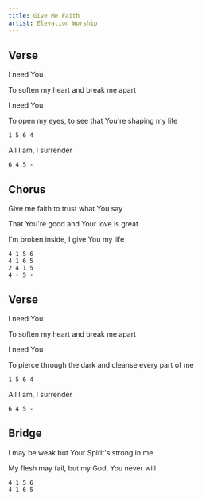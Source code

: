```yaml
---
title: Give Me Faith
artist: Elevation Worship
---
```


## Verse

I need You

To soften my heart and break me apart

I need You

To open my eyes, to see that You're shaping my life

```
1 5 6 4
```



All I am, I surrender

```
6 4 5 -
```



## Chorus

Give me faith to trust what You say

That You're good and Your love is great

I'm broken inside, I give You my life

```
4 1 5 6
4 1 6 5
2 4 1 5
4 - 5 -
```



## Verse

I need You

To soften my heart and break me apart

I need You

To pierce through the dark and cleanse every part of me

```
1 5 6 4
```



All I am, I surrender

```
6 4 5 -
```

## Bridge

I may be weak but Your Spirit's strong in me

My flesh may fail, but my God, You never will

```
4 1 5 6
4 1 6 5
```
